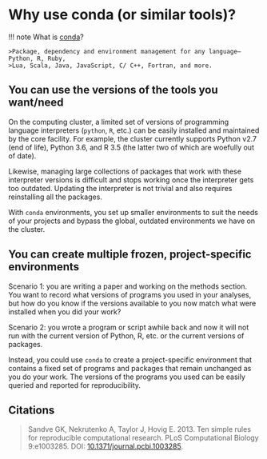 # Why use conda (or similar tools)?

!!! note
    What is [conda](https://docs.conda.io/en/latest/)?

    >Package, dependency and environment management for any language—Python, R, Ruby,
    >Lua, Scala, Java, JavaScript, C/ C++, Fortran, and more.

## You can use the versions of the tools you want/need
On the computing cluster, a limited set of versions of programming language interpreters (`python`, `R`, etc.) can be
easily installed and maintained by the core facility. For example, the cluster currently supports Python v2.7 (end of life),
Python 3.6, and R 3.5 (the latter two of which are woefully out of date).

Likewise, managing large collections of packages that work with these interpreter versions is difficult and stops working
once the interpreter gets too outdated. Updating the interpreter is not trivial and also requires reinstalling all the
packages.

With `conda` environments, you set up smaller environments to suit the needs of your projects and bypass the global, outdated
environments we have on the cluster.

## You can create multiple frozen, project-specific environments
Scenario 1: you are writing a paper and working on the methods section. You want to record what versions of programs you used
in your analyses, but how do you know if the versions available to you now match what were installed when you did your work?

Scenario 2: you wrote a program or script awhile back and now it will not run with the current version of Python, R, etc. or
the current versions of packages.

Instead, you could use `conda` to create a project-specific environment that contains a fixed set of programs and packages
that remain unchanged as you do your work. The versions of the programs you used can be easily queried and reported for
reproducibility.

## Citations
> Sandve GK, Nekrutenko A, Taylor J, Hovig E. 2013. Ten simple rules for reproducible computational research.
> PLoS Computational Biology 9:e1003285. DOI: [10.1371/journal.pcbi.1003285](https://doi.org/10.1371/journal.pcbi.1003285).
